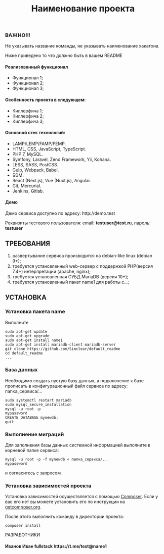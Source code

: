 <p align="center">
    <h1 align="center">Наименование проекта</h1>
    <br>
</p>

<h3>ВАЖНО!!!</h3>
<p>Не указывать название команды, не указывать наименование хакатона.</p>
<p>Ниже приведено то что должно быть в вашем README </p>

<h4>Реализованный функционал</h4>
<ul>
    <li>Функционал 1;</li>
    <li>Функционал 2;</li>
    <li>Функционал 3;</li>
</ul> 
<h4>Особенность проекта в следующем:</h4>
<ul>
 <li>Киллерфича 1;</li>
 <li>Киллерфича 2;</li>
 <li>Киллерфича 3;</li>  
 </ul>
<h4>Основной стек технологий:</h4>
<ul>
    <li>LAMP/LEMP/FAMP/FEMP.</li>
	<li>HTML, CSS, JavaScript, TypeScript.</li>
	<li>PHP 7, MySQL.</li>
	<li>Symfony, Laravel, Zend Framework, Yii, Kohana.</li>
	<li>LESS, SASS, PostCSS.</li>
	<li>Gulp, Webpack, Babel.</li>
	<li>БЭМ.</li>
	<li>React (Next.js), Vue (Nuxt.js), Angular.</li>
	<li>Git, Mercurial.</li>
	<li>Jenkins, Gitlab.</li>
  
 </ul>
<h4>Демо</h4>
<p>Демо сервиса доступно по адресу: http://demo.test </p>
<p>Реквизиты тестового пользователя: email: <b>testuser@test.ru</b>, пароль: <b>testuser</b></p>




ТРЕБОВАНИЯ
------------
1) развертывание сервиса производится на debian-like linux (debian 9+);
2) требуется установленный web-сервер с поддержкой PHP(версия 7.4+) интерпретации (apache, nginx);
3) требуется установленная СУБД MariaDB (версия 10+);
4) требуется установленный пакет name1 для работы с...;


УСТАНОВКА
------------
### Установка пакета name

Выполните 
~~~
sudo apt-get update
sudo apt-get upgrade
sudo apt-get install name1
sudo apt-get install mariadb-client mariadb-server
git clone https://github.com/Sinclear/default_readme
cd default_readme
...
~~~
### База данных

Необходимо создать пустую базу данных, а подключение к базе прописать в конфигурационный файл сервиса по адресу: папка_сервиса/...
~~~
sudo systemctl restart mariadb
sudo mysql_secure_installation
mysql -u root -p
mypassword
CREATE DATABASE mynewdb;
quit
~~~
### Выполнение миграций

Для заполнения базы данных системной информацией выполните в корневой папке сервиса: 
~~~
mysql -u root -p -f mynewdb < папка_сервиса/...
mypassword
~~~
и согласитесь с запросом

### Установка зависимостей проекта

Установка зависимостей осуществляется с помощью [Composer](http://getcomposer.org/). Если у вас его нет вы можете установить его по инструкции
на [getcomposer.org](http://getcomposer.org/doc/00-intro.md#installation-nix).

После этого выполнить команду в директории проекта:

~~~
composer install
~~~

РАЗРАБОТЧИКИ

<h4>Иванов Иван fullstack https://t.me/test@name1 </h4>


